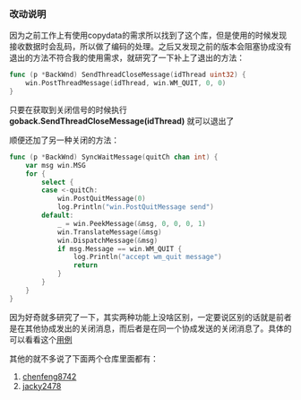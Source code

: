 ### 改动说明

因为之前工作上有使用copydata的需求所以找到了这个库，但是使用的时候发现接收数据时会乱码，所以做了编码的处理。之后又发现之前的版本会阻塞协成没有退出的方法不符合我的使用需求，就研究了一下补上了退出的方法：
```go
func (p *BackWnd) SendThreadCloseMessage(idThread uint32) {
	win.PostThreadMessage(idThread, win.WM_QUIT, 0, 0)
}
```
只要在获取到关闭信号的时候执行 **goback.SendThreadCloseMessage(idThread)** 就可以退出了

顺便还加了另一种关闭的方法：
```go
func (p *BackWnd) SyncWaitMessage(quitCh chan int) {
    var msg win.MSG
    for {
        select {
        case <-quitCh:
            win.PostQuitMessage(0)
            log.Println("win.PostQuitMessage send")
        default:
            _ = win.PeekMessage(&msg, 0, 0, 0, 1)
            win.TranslateMessage(&msg)
            win.DispatchMessage(&msg)
            if msg.Message == win.WM_QUIT {
                log.Println("accept wm_quit message")
                return
            }
        }
    }
}
```
因为好奇就多研究了一下，其实两种功能上没啥区别，一定要说区别的话就是前者是在其他协成发出的关闭消息，而后者是在同一个协成发送的关闭消息了。具体的可以看看这个[用例](https://github.com/fanyiguang/Copydata/blob/master/go/src/example/main.go)

其他的就不多说了下面两个仓库里面都有：
1. [chenfeng8742](https://github.com/chenfeng8742/goback)
2. [jacky2478](https://github.com/jacky2478/goback)


